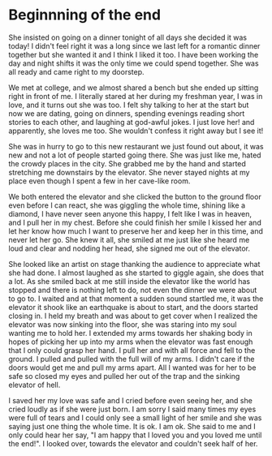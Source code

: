 # Beginnning of the end

She insisted on going on a dinner tonight of all days she decided it was today! I didn't feel right it 
was a long since we last left for a romantic dinner together but she wanted it and I think I liked it too. 
I have been working the day and night shifts it was the only time we could spend together. She was all ready 
and came right to my doorstep. 

We met at college, and we almost shared a bench but she ended up sitting right in front of me. I literally 
stared at her during my freshman year, I was in love, and it turns out she was too. I felt shy talking to her 
at the start but now we are dating, going on dinners, spending evenings reading short stories to each other, 
and laughing at god-awful jokes. I just love her! and apparently, she loves me too. She wouldn't confess it 
right away but I see it!

She was in hurry to go to this new restaurant we just found out about, it was new and not a lot of people started 
going there. She was just like me, hated the crowdy places in the city. She grabbed me by the hand and 
started stretching me downstairs by the elevator. She never stayed nights at my place even though I spent a 
few in her cave-like room.   

We both entered the elevator and she clicked the button to the ground floor even before I can react, she was 
giggling the whole time, shining like a diamond, I have never seen anyone this happy, I felt like I was in heaven, 
and I pull her in my chest. Before she could finish her smile I kissed her and let her know how much I want to 
preserve her and keep her in this time, and never let her go. She knew it all, she smiled at me just like she 
heard me loud and clear and nodding her head, she signed me out of the elevator. 

She looked like an artist on stage thanking the audience to appreciate what she had done. I almost laughed as 
she started to giggle again, she does that a lot. As she smiled back at me still inside the elevator like the 
world has stopped and there is nothing left to do, not even the dinner we were about to go to. I waited and at 
that moment a sudden sound startled me, it was the elevator it shook like an earthquake is about to start, and 
the doors started closing in. I held my breath and was about to get cover when I realized the elevator was now 
sinking into the floor, she was staring into my soul wanting me to hold her. I extended my arms towards her 
shaking body in hopes of picking her up into my arms when the elevator was fast enough that I only could grasp 
her hand. I pull her and with all force and fell to the ground. I pulled and pulled with the full will of my arms. 
I didn't care if the doors would get me and pull my arms apart.  All I wanted was for her to be safe so closed my 
eyes and pulled her out of the trap and the sinking elevator of hell.

I saved her my love was safe and I cried before even seeing her, and she cried loudly as if she were just born. 
I am sorry I said many times my eyes were full of tears and I could only see a small light of her smile and she 
was saying just one thing the whole time. It is ok. I am ok. She said to me and I only could hear her say, "I am 
happy that I loved you and you loved me until the end!". I looked over, towards the elevator and couldn't seek
half of her.


